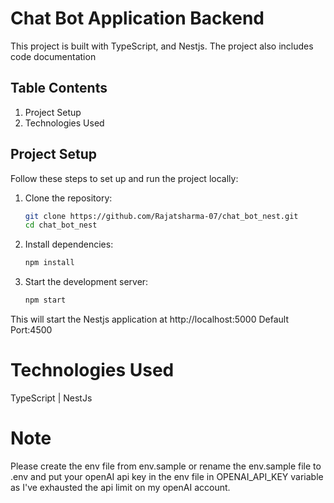 # Chat Bot Application Backend

This project is built with TypeScript, and Nestjs. The project also includes code documentation

## Table Contents

1. Project Setup
2. Technologies Used

## Project Setup

Follow these steps to set up and run the project locally:

1. Clone the repository:
   ```bash
   git clone https://github.com/Rajatsharma-07/chat_bot_nest.git
   cd chat_bot_nest

2. Install dependencies:
    ```bash
    npm install

3. Start the development server:
    ```bash
    npm start
This will start the Nestjs application at http://localhost:5000 Default Port:4500
    
# Technologies Used
TypeScript | NestJs

# Note
Please create the env file from env.sample or rename the env.sample file to .env and put your openAI api key in the env file in OPENAI_API_KEY variable as I've exhausted the api limit on my openAI account.
